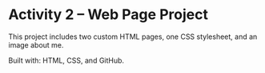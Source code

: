 # Activity 2 – Web Page Project

This project includes two custom HTML pages, one CSS stylesheet, and an image about me.

Built with: HTML, CSS, and GitHub.
